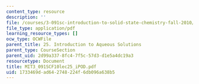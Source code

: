 ```yaml
---
content_type: resource
description: ''
file: /courses/3-091sc-introduction-to-solid-state-chemistry-fall-2010/1733469dad642748224f6db096a638b5_MIT3_091SCF10lec25_iPOD.pdf
file_type: application/pdf
learning_resource_types: []
ocw_type: OCWFile
parent_title: 25. Introduction to Aqueous Solutions
parent_type: CourseSection
parent_uid: 2d99a337-8fc4-7f5c-57d3-d1e5a4dc19a3
resourcetype: Document
title: MIT3_091SCF10lec25_iPOD.pdf
uid: 1733469d-ad64-2748-224f-6db096a638b5
---
```

